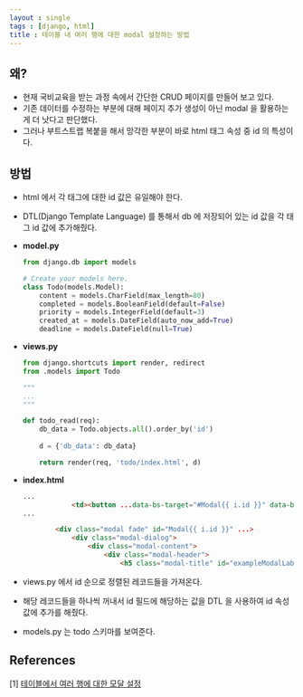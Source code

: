 ```yaml
---
layout : single
tags : [django, html]
title : 테이블 내 여러 행에 대한 modal 설정하는 방법
---
```


## 왜?

* 현재 국비교육을 받는 과정 속에서 간단한 CRUD 페이지를 만들어 보고 있다.
* 기존 데이터를 수정하는 부분에 대해 페이지 추가 생성이 아닌 modal 을 활용하는게 더 낫다고 판단했다.
* 그러나 부트스트랩 복붙을 해서 망각한 부분이 바로 html 태그 속성 중 id 의 특성이다.



## 방법

* html 에서 각 태그에 대한 id 값은 유일해야 한다.

* DTL(Django Template Language) 를 통해서 db 에 저장되어 있는 id 값을 각 태그 id 값에 추가해줬다.

* **model.py**
  ```python
  from django.db import models
  
  # Create your models here.
  class Todo(models.Model):
      content = models.CharField(max_length=80)
      completed = models.BooleanField(default=False)
      priority = models.IntegerField(default=3)
      created_at = models.DateField(auto_now_add=True)
      deadline = models.DateField(null=True)
  ```

* **views.py**
  ```python
  from django.shortcuts import render, redirect
  from .models import Todo
  
  """
  ...
  """
  
  def todo_read(req):
      db_data = Todo.objects.all().order_by('id')
      
      d = {'db_data': db_data}
  
      return render(req, 'todo/index.html', d)
  ```

* **index.html**
  ```html
  ...
              <td><button ...data-bs-target="#Modal{{ i.id }}" data-bs-whatever="{{ i.id }}">변경</button></td>
  ...
  
          <div class="modal fade" id="Modal{{ i.id }}" ...>
              <div class="modal-dialog">
                  <div class="modal-content">
                      <div class="modal-header">
                          <h5 class="modal-title" id="exampleModalLabel{{ i.id }}">수정</h5>
  
  ```

* views.py 에서 id 순으로 정렬된 레코드들을 가져온다.
* 해당 레코드들을 하나씩 꺼내서 id 필드에 해당하는 값을 DTL 을 사용하여 id 속성 값에 추가를 해줬다.

* models.py 는 todo 스키마를 보여준다.



## References

[1] [테이블에서 여러 행에 대한 모달 설정](https://stackoverflow.com/questions/35777410/multi-modals-bootstrap-in-for-loop-django)
